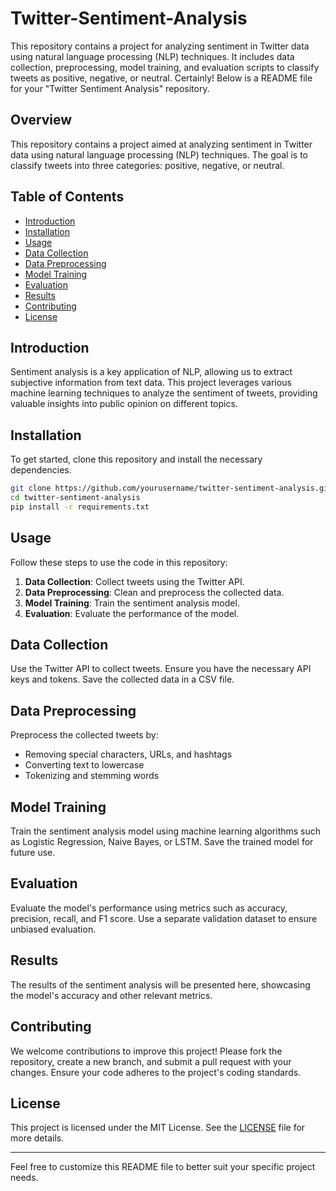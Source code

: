 # Twitter-Sentiment-Analysis
This repository contains a project for analyzing sentiment in Twitter data using natural language processing (NLP) techniques. It includes data collection, preprocessing, model training, and evaluation scripts to classify tweets as positive, negative, or neutral.
Certainly! Below is a README file for your "Twitter Sentiment Analysis" repository.

## Overview

This repository contains a project aimed at analyzing sentiment in Twitter data using natural language processing (NLP) techniques. The goal is to classify tweets into three categories: positive, negative, or neutral.

## Table of Contents

- [Introduction](#introduction)
- [Installation](#installation)
- [Usage](#usage)
- [Data Collection](#data-collection)
- [Data Preprocessing](#data-preprocessing)
- [Model Training](#model-training)
- [Evaluation](#evaluation)
- [Results](#results)
- [Contributing](#contributing)
- [License](#license)

## Introduction

Sentiment analysis is a key application of NLP, allowing us to extract subjective information from text data. This project leverages various machine learning techniques to analyze the sentiment of tweets, providing valuable insights into public opinion on different topics.

## Installation

To get started, clone this repository and install the necessary dependencies.

```bash
git clone https://github.com/yourusername/twitter-sentiment-analysis.git
cd twitter-sentiment-analysis
pip install -r requirements.txt
```

## Usage

Follow these steps to use the code in this repository:

1. **Data Collection**: Collect tweets using the Twitter API.
2. **Data Preprocessing**: Clean and preprocess the collected data.
3. **Model Training**: Train the sentiment analysis model.
4. **Evaluation**: Evaluate the performance of the model.

## Data Collection

Use the Twitter API to collect tweets. Ensure you have the necessary API keys and tokens. Save the collected data in a CSV file.

## Data Preprocessing

Preprocess the collected tweets by:
- Removing special characters, URLs, and hashtags
- Converting text to lowercase
- Tokenizing and stemming words

## Model Training

Train the sentiment analysis model using machine learning algorithms such as Logistic Regression, Naive Bayes, or LSTM. Save the trained model for future use.

## Evaluation

Evaluate the model's performance using metrics such as accuracy, precision, recall, and F1 score. Use a separate validation dataset to ensure unbiased evaluation.

## Results

The results of the sentiment analysis will be presented here, showcasing the model's accuracy and other relevant metrics. 

## Contributing

We welcome contributions to improve this project! Please fork the repository, create a new branch, and submit a pull request with your changes. Ensure your code adheres to the project's coding standards.

## License

This project is licensed under the MIT License. See the [LICENSE](LICENSE) file for more details.

---

Feel free to customize this README file to better suit your specific project needs.
